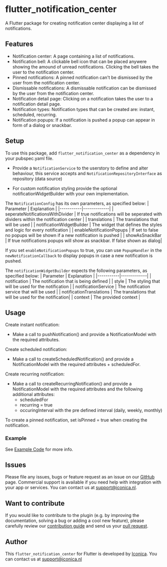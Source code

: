 # flutter_notification_center
A Flutter package for creating notification center displaying a list of notifications.

## Features

- Notification center: A page containing a list of notifications.
- Notification bell: A clickable bell icon that can be placed anywere showing the amound of unread notifications. Clicking the bell takes the user to the notification center.
- Pinned notifications: A pinned notification can't be dismissed by the user from the notification center.
- Dismissable notifications: A dismissable notification can be dismissed by the user from the notification center.
- Notification detail page: Clicking on a notification takes the user to a notification detail page.
- Notification types: Notification types that can be created are: instant, scheduled, recurring.
- Notification popups: If a notification is pushed a popup can appear in form of a dialog or snackbar.

## Setup

To use this package, add `flutter_notification_center` as a dependency in your pubspec.yaml file.

- Provide a `NotificationService` to the userstory to define and alter behaviour, this service accepts and `NotificationRepositoryInterface` as repository (data source)

- For custom notification styling provide the optional notificationWidgetBuilder with your own implementation.

The `NotificationConfig` has its own parameters, as specified below:
| Parameter | Explanation |
|-----------|-------------|
| seperateNotificationsWithDivider | If true notifications will be seperated with dividers within the notification center |
| translations | The translations that will be used |
| notificationWidgetBuilder | The widget that defines the styles and logic for every notification |
| enableNotificationPopups | If set to false no popups will be shown if a new notification is pushed |
| showAsSnackBar | If true notifications popups will show as snackbar. If false shown as dialog|

If you set `enableNotificationPopups` to true, you can use `PopupHandler` in the `newNotificationCallback` to display popups in case a new notification is pushed.

The `notificationWidgetBuilder` expects the following parameters, as specified below:
| Parameter | Explanation |
|-----------|-------------|
| notification | The notification that is being defined |
| style | The styling that will be used for the notification |
| notificationService | The notification service that will be used |
| notificationTranslations | The translations that will be used for the notification|
| context | The provided context |

## Usage
Create instant notification: 
- Make a call to pushNotification() and provide a NotificationModel with the required attributes.

Create scheduled notification: 
- Make a call to createScheduledNotification() and provide a NotificationModel with the required attributes + scheduledFor.

Create recurring notification: 
- Make a call to createRecurringNotification() and provide a NotificationModel with the required attributes and the following additional attributes:
    - scheduledFor
    - recurring = true
    - occuringInterval with the pre defined interval (daily, weekly, monthly)

To create a pinned notification, set isPinned = true when creating the notification.

### Example

See [Example Code](example/lib/main.dart) for more info.

## Issues

Please file any issues, bugs or feature request as an issue on our [GitHub](https://github.com/Iconica-Development/flutter_notification_center/pulls) page. Commercial support is available if you need help with integration with your app or services. You can contact us at [support@iconica.nl](mailto:support@iconica.nl).

## Want to contribute

If you would like to contribute to the plugin (e.g. by improving the documentation, solving a bug or adding a cool new feature), please carefully review our [contribution guide](./CONTRIBUTING.md) and send us your [pull request](https://github.com/Iconica-Development/flutter_notification_center/pulls).

## Author

This `flutter_notification_center` for Flutter is developed by [Iconica](https://iconica.nl). You can contact us at <support@iconica.nl>

